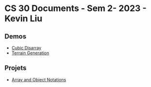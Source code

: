 # CS 30 Documents - Sem 2- 2023 - Kevin Liu

## Demos
 - [Cubic Disarray](cubic-disarray)
 - [Terrain Generation](terrain)

 ## Projets
 - [Array and Object Notations](array-assignment)